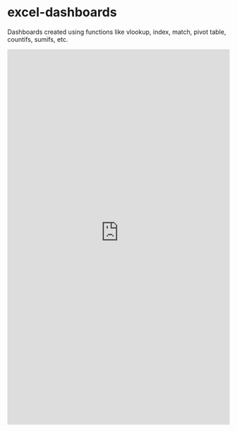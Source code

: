 # excel-dashboards
Dashboards created using functions like vlookup, index, match, pivot table, countifs, sumifs, etc.

<embed src="https://singhvishwesh007.github.io/excel-dashboards/Exce-Dashboards-InfoTech.pdf" width="100%" height="850px"/>
